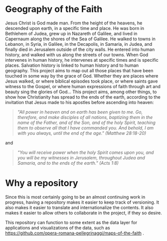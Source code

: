 # Geography of the Faith
Jesus Christ is God made man.
From the height of the heavens, he descended upon earth, in a specific time and place.
He was born in Bethlehem of Judea, grew up in Nazareth of Galilee, and lived in Capernaum along the shores of the Sea of Galilee.
He walked to towns in Lebanon, in Syria, in Galilee, in the Decapolis, in Samaria, in Judea, and finally died in Jerusalem outside of the city walls.
He entered into human history, and walked with us along the streets of our towns.
When God intervenes in human history, he intervenes at specific times and is specific places.
Salvation history is linked to human history and to human geography.
This project aims to map out all those places that have been touched in some way by the grace of God.
Whether they are places where Jesus walked, or where biblical episodes took place, or where saints gave witness to the Gospel, or where human expressions of faith through art and beauty sing the glories of God...
This project aims, among other things, to show how Christianity has spread to the ends of the earth, according to the invitation that Jesus made to his apostles before ascending into heaven:

> *"All power in heaven and on earth has been given to me. Go, therefore, and make disciples of all nations, baptizing them in the name of the Father, and of the Son, and of the holy Spirit, teaching them to observe all that I have commanded you. And behold, I am with you always, until the end of the age." (Matthew 28:18-20)*

and

> *"You will receive power when the holy Spirit comes upon you, and you will be my witnesses in Jerusalem, throughout Judea and Samaria, and to the ends of the earth." (Acts 1:8)*

# Why a repository
Since this is most certainly going to be an almost continuing work in progress, having a repository makes it easier to keep track of versioning.
It also makes it easier to translate and internationalize the contents.
It also makes it easier to allow others to collaborate in the project, if they so desire.

This repository can function to some extent as the data layer for applications and visualizations of the data, such as https://github.com/opera-romana-pellegrinaggi/maps-of-the-faith .
